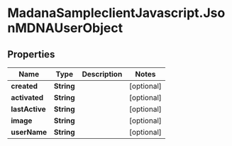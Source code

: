 # MadanaSampleclientJavascript.JsonMDNAUserObject

## Properties

Name | Type | Description | Notes
------------ | ------------- | ------------- | -------------
**created** | **String** |  | [optional] 
**activated** | **String** |  | [optional] 
**lastActive** | **String** |  | [optional] 
**image** | **String** |  | [optional] 
**userName** | **String** |  | [optional] 


